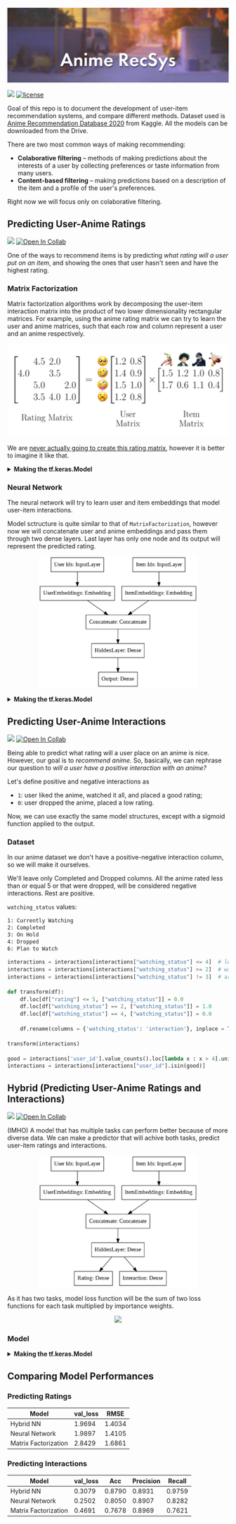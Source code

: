 ![banner](/images/banner.png)

[![](https://img.shields.io/badge/-Open%20Drive-4285F4?style=flat&logo=Google%20Drive&logoColor=white&labelColor=5c5c5c)](https://drive.google.com/drive/folders/1lUwT4v3Uji4JCMmjU4_qEpBQ2yl8HrYc)
[![license](https://img.shields.io/github/license/nomomon/Anime-RecSys)](/LICENSE)

Goal of this repo is to document the development of user-item recommendation systems, and compare different methods. Dataset used is [Anime Recommendation Database 2020](https://www.kaggle.com/hernan4444/anime-recommendation-database-2020) from Kaggle. All the models can be downloaded from the Drive.

There are two most common ways of making recommending:
- **Colaborative filtering** – methods of making predictions about the interests of a user by collecting preferences or taste information from many users.
- **Content-based filtering** – making predictions based on a description of the item and a profile of the user's preferences.

Right now we will focus only on colaborative filtering.

## Predicting User-Anime Ratings

[![](https://img.shields.io/badge/-Open%20in%20GitHub-157aba?style=flat&logo=GitHub&logoColor=white&labelColor=5c5c5c)](/User_Anime_Rating_Predictions.ipynb)
[![Open In Collab](https://colab.research.google.com/assets/colab-badge.svg)](https://colab.research.google.com/github/nomomon/anime-recommendations/blob/master/User_Anime_Rating_Predictions.ipynb)

One of the ways to recommend items is by predicting _what rating will a user put on an item_, and showing the ones that user hasn't seen and have the highest rating.

### Matrix Factorization

Matrix factorization algorithms work by decomposing the user-item interaction matrix into the product of two lower dimensionality rectangular matrices. For example, using the anime rating matrix we can try to learn the user and anime matrices, such that each row and column represent a user and an anime respectively.

<p align="center">
 <img width="500" src="images/matrix factorization.png" />
</p>

We are [never actually going to create this rating matrix](https://www.youtube.com/watch?v=wKzdFan5FeU&t=100s), however it is better to imagine it like that.

<details>
<summary>
<b>Making the tf.keras.Model</b>
</summary>
 
Instead of user and item matrices, we will use embeddings, which will map each user and anime to a vector. In addition, we'll add a bias to each user and anime.

```python
class MatrixFactorizationModel(tf.keras.Model):
    def __init__(self, num_users, num_items, embedding_dim):
        super(MatrixFactorizationModel, self).__init__()
        
        self.embedding_dim = embedding_dim
        
        self.user_embeddings = tf.keras.layers.Embedding(num_users, embedding_dim)
        self.item_embeddings = tf.keras.layers.Embedding(num_items, embedding_dim)

        self.user_biases = tf.keras.layers.Embedding(num_users, 1)
        self.item_biases = tf.keras.layers.Embedding(num_items, 1)

        self.bias = tf.Variable(tf.zeros([1]))

        self.dropout = tf.keras.layers.Dropout(.5)

    def call(self, inputs, training = False):
        ...
```

It is a good practice to place a dropout layer over embedding layers to prevent overfitting and in turn, making features more robust. To compute the predicted rating I use the formula `prediction = (user_embedding + user_bias) * (item_embedding + item_bias) + bias`.

```python
class MatrixFactorizationModel(tf.keras.Model):
    def __init__(self, num_users, num_items, embedding_dim):
    ...
    def call(self, inputs, training = False):
        user_ids = inputs[:, 0]
        item_ids = inputs[:, 1]

        user_embedding = self.user_embeddings(user_ids) + self.user_biases(user_ids)
        item_embedding = self.item_embeddings(item_ids) + self.item_biases(item_ids)

        if training:
            user_embedding = self.dropout(user_embedding, training = training)
            item_embedding = self.dropout(item_embedding, training = training)

        user_embedding = tf.reshape(user_embedding, [-1, self.embedding_dim])
        item_embedding = tf.reshape(item_embedding, [-1, self.embedding_dim])

        dot = tf.keras.layers.Dot(axes=1)([user_embedding, item_embedding]) + self.bias

        return dot
```

To compile the model I used Adam optimizer, MSE as the loss and RMSE as a metric to keep track of. The model is ran [eagerly](https://www.tensorflow.org/guide/eager), to allow such model definition.

```python
mf_model = MatrixFactorizationModel(num_users = num_users, 
                                    num_items = num_anime, 
                                    embedding_dim = 64)

mf_model.compile(
    optimizer = tf.keras.optimizers.Adam(),
    loss = tf.keras.losses.MeanSquaredError(),
    metrics = [
        tf.keras.metrics.RootMeanSquaredError("RMSE")
    ],
    run_eagerly = True
)
```
</details>

### Neural Network

The neural network will try to learn user and item embeddings that model user-item interactions.

Model sctructure is quite similar to that of `MatrixFactorization`, however now we will concatenate user and anime embeddings and pass them through two dense layers. Last layer has only one node and its output will represent the predicted rating.

<p align="center">
 <img height="300" src="images/neural network.png" />
</p>

<details>
<summary>
<b>Making the tf.keras.Model</b>
</summary>

Let's define the user and item embeddings and the two dense layers. I used `relu` activation on the output layer because predictions non-negative numbers.
 
```python
class NeuralNetworkModel(tf.keras.Model):
    def __init__(self, num_users, num_items, embedding_dim):
        super(NeuralNetworkModel, self).__init__()
        
        self.embedding_dim = embedding_dim
        
        self.user_embeddings = tf.keras.layers.Embedding(num_users, embedding_dim)
        self.item_embeddings = tf.keras.layers.Embedding(num_items, embedding_dim)

        self.dense1 = tf.keras.layers.Dense(64, activation='relu')
        self.dense2 = tf.keras.layers.Dense(1, activation='relu')

        self.concat = tf.keras.layers.Concatenate()
        self.dropout = tf.keras.layers.Dropout(.5)

    def call(self, inputs, training = False):
        ...
```

We'll take user and item embeddings, apply dropout after each, and concatenate them. Then we'll pass them through two dense layers.
 
```python
class NeuralNetworkModel(tf.keras.Model):
    def __init__(self, num_users, num_items, embedding_dim):
    ...
    def call(self, inputs, training = False):
        user_ids = inputs[:, 0]
        item_ids = inputs[:, 1]

        user_embedding = self.user_embeddings(user_ids)
        item_embedding = self.item_embeddings(item_ids)

        if training:
            user_embedding = self.dropout(user_embedding, training = training)
            item_embedding = self.dropout(item_embedding, training = training)

        user_embedding = tf.reshape(user_embedding, [-1, self.embedding_dim])
        item_embedding = tf.reshape(item_embedding, [-1, self.embedding_dim])

        x = self.concat([user_embedding, item_embedding])
        x = self.dense1(x)
        x = self.dense2(x)

        return x
```

Similarly to `MatrixFactorization`, to compile the model I used Adam optimizer, MSE as the loss and RMSE as a metric to keep track of. The model is ran [eagerly](https://www.tensorflow.org/guide/eager), to allow such model definition.

```python
nn_model = NeuralNetworkModel(num_users = num_users, 
                              num_items = num_anime, 
                              embedding_dim = 64)

nn_model.compile(
    optimizer = tf.keras.optimizers.Adam(),
    loss = tf.keras.losses.MeanSquaredError(),
    metrics = [
        tf.keras.metrics.RootMeanSquaredError("RMSE")
    ],
    run_eagerly = True
)
```
</details>


## Predicting User-Anime Interactions

[![](https://img.shields.io/badge/-Open%20in%20GitHub-157aba?style=flat&logo=GitHub&logoColor=white&labelColor=5c5c5c)](/User_Anime_Interactions_Predictions.ipynb)
[![Open In Collab](https://colab.research.google.com/assets/colab-badge.svg)](https://colab.research.google.com/github/nomomon/anime-recommendations/blob/master/User_Anime_Interactions_Predictions.ipynb)

Being able to predict what rating will a user place on an anime is nice. However, our goal is to _recommend anime_. So, basically, we can rephrase our question to _will a user have a positive interaction with an anime?_

Let's define positive and negative interactions as
- ` 1 `: user liked the anime, watched it all, and placed a good rating;
- ` 0 `: user dropped the anime, placed a low rating.

Now, we can use exactly the same model structures, except with a sigmoid function applied to the output.

### Dataset
In our anime dataset we don't have a positive-negative interaction column, so we will make it ourselves. 

We'll leave only Completed and Dropped columns. All the anime rated less than or equal 5 or that were dropped, will be considered negative interactions. Rest are positive.

`watching_status` values:
```
1: Currently Watching
2: Completed
3: On Hold
4: Dropped
6: Plan to Watch
```

```python
interactions = interactions[interactions["watching_status"] <= 4]  # leave only
interactions = interactions[interactions["watching_status"] >= 2]  # watching_status that
interactions = interactions[interactions["watching_status"] != 3]  # are 2 or 4

def transform(df):
    df.loc[df["rating"] <= 5, ["watching_status"]] = 0.0
    df.loc[df["watching_status"] == 2, ["watching_status"]] = 1.0
    df.loc[df["watching_status"] == 4, ["watching_status"]] = 0.0

    df.rename(columns = {'watching_status': 'interaction'}, inplace = True)

transform(interactions)

good = interactions['user_id'].value_counts().loc[lambda x : x > 4].unique()  # we will consider a user if they  
interactions = interactions[interactions["user_id"].isin(good)]               # have more than 4 occurances
```


## Hybrid (Predicting User-Anime Ratings and Interactions)

[![](https://img.shields.io/badge/-Open%20in%20GitHub-157aba?style=flat&logo=GitHub&logoColor=white&labelColor=5c5c5c)](/User_Anime_Hybrid_Predictions.ipynb)
[![Open In Collab](https://colab.research.google.com/assets/colab-badge.svg)](https://colab.research.google.com/github/nomomon/anime-recommendations/blob/master/User_Anime_Hybrid_Predictions.ipynb)

(IMHO) A model that has multiple tasks can perform better because of more diverse data.  We can make a predictor that will achive both tasks, predict user-item ratings and interactions.

<p align="center">
 <img height="300" src="/images/hybrid neural network.png"/>
</p>


As it has two tasks, model loss function will be the sum of two loss functions for each task multiplied by importance weights.

<p align="center">
 <img height="32" src="https://latex.codecogs.com/png.latex?%5Cdpi%7B150%7D%20%5Cbg_white%20%5Chuge%20J%20%3D%20%5Clambda_1%20J_%7B%20_%5Ctext%7BRating%7D%7D&plus;%20%5Clambda_2%20J_%7B%20_%5Ctext%7BInteraction%7D%7D" />
</p>

### Model

<details>
<summary><b>Making the tf.keras.Model</b></summary>

Model structure is similar to Neural Networs used for rating and interaction predictions, however now it has both outputs (`dense2` and `dense3` layers).
 
```python
class HybridNeuralNetworkModel(tf.keras.Model):
    def __init__(self, num_users, num_items, embedding_dim):
        super(HybridNeuralNetworkModel, self).__init__()
        
        self.embedding_dim = embedding_dim
        
        self.user_embeddings = tf.keras.layers.Embedding(num_users, embedding_dim)
        self.item_embeddings = tf.keras.layers.Embedding(num_items, embedding_dim)

        self.dense1 = tf.keras.layers.Dense(64, activation='relu')
        self.dense2 = tf.keras.layers.Dense(1, activation='relu')
        
        self.dense3 = tf.keras.layers.Dense(1, activation='sigmoid')

        self.concat = tf.keras.layers.Concatenate()
        self.dropout = tf.keras.layers.Dropout(.5)

    def call(self, inputs, training = False):
        ...
```
In output scence it is also similar, except now it returns two outputs.
 
```python
class HybridNeuralNetworkModel(tf.keras.Model):
    def __init__(self, num_users, num_items, embedding_dim):
        ...
    def call(self, inputs, training = False):
        user_ids = inputs[:, 0]
        item_ids = inputs[:, 1]

        user_embedding = self.user_embeddings(user_ids)
        item_embedding = self.item_embeddings(item_ids)

        if training:
            user_embedding = self.dropout(user_embedding, training = training)
            item_embedding = self.dropout(item_embedding, training = training)

        user_embedding = tf.reshape(user_embedding, [-1, self.embedding_dim])
        item_embedding = tf.reshape(item_embedding, [-1, self.embedding_dim])

        conc = self.concat([user_embedding, item_embedding])
        x = self.dense1(conc)
        
        x1 = self.dense2(x)
        x2 = self.dense3(x)

        return x1, x2
```
 
Each output will have its own loss function defined, as well as evaluation metrics. Lambda values in the formula above are configured in the `loss_weights`.

```python
hnn_model = HybridNeuralNetworkModel(num_users = num_users, 
                                     num_items = num_anime, 
                                     embedding_dim = 64)

hnn_model.compile(
    optimizer = tf.keras.optimizers.Adam(),
    loss = {
        "output_1": tf.keras.losses.MeanSquaredError(),
        "output_2": tf.keras.losses.BinaryCrossentropy()
    },
    loss_weights = {
        "output_1": 1.0,
        "output_2": 5.0
    },
    metrics = {
        "output_1": [
            tf.keras.metrics.RootMeanSquaredError("RMSE")
        ],
        "output_2": [
            tf.keras.metrics.BinaryAccuracy("Acc"),
            tf.keras.metrics.Precision(name = "P"),
            tf.keras.metrics.Recall(name = "R")
        ]
    },
    run_eagerly = True
)
```
</details>


## Comparing Model Performances

### Predicting Ratings

| Model                | val_loss | RMSE   |
|----------------------|----------|--------|
| Hybrid NN            | 1.9694   | 1.4034 |
| Neural Network       | 1.9897   | 1.4105 |
| Matrix Factorization | 2.8429   | 1.6861 |

### Predicting Interactions

| Model                | val_loss | Acc    | Precision | Recall |
|----------------------|----------|--------|-----------|--------|
| Hybrid NN            | 0.3079   | 0.8790 | 0.8931    | 0.9759 |
| Neural Network       | 0.2502   | 0.8050 | 0.8907    | 0.8282 |
| Matrix Factorization | 0.4691   | 0.7678 | 0.8969    | 0.7621 |
